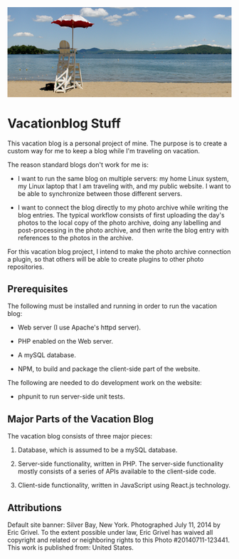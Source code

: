 ![banner](site/media/default-banner.png)

# Vacationblog Stuff

This vacation blog is a personal project of mine. The purpose is to create
a custom way for me to keep a blog while I'm traveling on vacation.

The reason standard blogs don't work for me is:

 - I want to run the same blog on multiple servers: my home Linux system, my Linux laptop that I am traveling with, and my public website. I want to be able to synchronize between those different servers.

 - I want to connect the blog directly to my photo archive while writing the blog entries. The typical workflow consists of first uploading the day's photos to the local copy of the photo archive, doing any labelling and post-processing in the photo archive, and then write the blog entry with references to the photos in the archive.

For this vacation blog project, I intend to make the photo archive connection a plugin, so that others will be able to create plugins to other photo repositories.

## Prerequisites

The following must be installed and running in order to run the vacation blog:

 - Web server (I use Apache's httpd server).

 - PHP enabled on the Web server.

 - A mySQL database.

 - NPM, to build and package the client-side part of the website.

The following are needed to do development work on the website:

 - phpunit to run server-side unit tests.

## Major Parts of the Vacation Blog

The vacation blog consists of three major pieces:

1. Database, which is assumed to be a mySQL database.

2. Server-side functionality, written in PHP. The server-side functionality mostly consists of a series of APIs available to the client-side code.

3. Client-side functionality, written in JavaScript using React.js technology.

## Attributions

Default site banner: Silver Bay, New York. Photographed July 11, 2014 by Eric Grivel. To the extent possible under law, Eric Grivel has waived all copyright and related or neighboring rights to this Photo #20140711-123441. This work is published from: United States.
